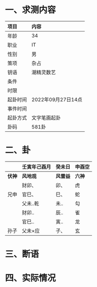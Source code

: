 # 一、求测内容
|项目|内容|
|:-|:-|
|年龄|34|
|职业|IT|
|性别|男|
|策项|杂占|
|钥语|潮精灵数艺|
|条件||
|时限||
|起卦时间|2022年09月27日14点|
|事件时间||
|起卦方式|文字笔画起卦|
|卦码|581卦|

# 二、卦
||壬寅年己酉月|癸未日|申酉空|
|:-|:-|:-|:-|
|**伏神**|**风地观**|**风雷益**|**六神**|
||财卯、|卯、|虎|
|兄申|官巳、|巳、|蛇|
||父未..乾|未..|勾|
||财卯..|辰..|雀|
||官巳..|寅..|龙|
|孙子|父未×应|子、|玄|


# 三、断语

# 四、实际情况